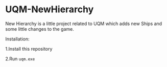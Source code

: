 # UQM-NewHierarchy
New Hierarchy is a little project related to UQM which adds new Ships and some little changes to the game.

Installation:

1.Install this repository

2.Run ``uqm.exe``
